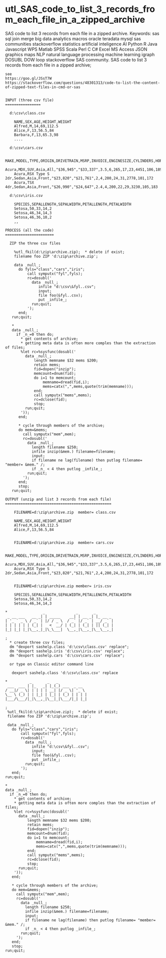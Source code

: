 # utl_SAS_code_to_list_3_records_from_each_file_in_a_zipped_archive
SAS code to list 3 records from each file in a zipped archive.  Keywords: sas sql join merge big data analytics macros oracle teradata mysql sas communities stackoverflow statistics artificial inteligence AI Python R Java Javascript WPS Matlab SPSS Scala Perl C C# Excel MS Access JSON graphics maps NLP natural language processing machine learning igraph DOSUBL DOW loop stackoverflow SAS community.
    SAS code to list 3 records from each file in a zipped archive;

    see
    https://goo.gl/JSsT7W
    https://stackoverflow.com/questions/48301313/code-to-list-the-content-of-zipped-text-files-in-cmd-or-sas


    INPUT (three csv file)
    ================

      d:\csv\class.csv

        NAME,SEX,AGE,HEIGHT,WEIGHT
        Alfred,M,14,69,112.5
        Alice,F,13,56.5,84
        Barbara,F,13,65.3,98
        ....

      d:\csv\cars.csv

        MAKE,MODEL,TYPE,ORIGIN,DRIVETRAIN,MSRP,INVOICE,ENGINESIZE,CYLINDERS,HORSEPOWER,MPG_CITY,MPG_HIGHWAY,WEIGHT,WHEELBASE,LENGTH
        Acura,MDX,SUV,Asia,All,"$36,945","$33,337",3.5,6,265,17,23,4451,106,189
        Acura,RSX Type S 2dr,Sedan,Asia,Front,"$23,820","$21,761",2,4,200,24,31,2778,101,172
        Acura,TSX 4dr,Sedan,Asia,Front,"$26,990","$24,647",2.4,4,200,22,29,3230,105,183

      d:\csv\iris.csv

        SPECIES,SEPALLENGTH,SEPALWIDTH,PETALLENGTH,PETALWIDTH
        Setosa,50,33,14,2
        Setosa,46,34,14,3
        Setosa,46,36,10,2
        ,,

    PROCESS (all the code)
    ======================

      ZIP the three csv files

        %utl_fkil(d:\zip\archive.zip);  * delete if exist;
        filename foo ZIP 'd:\zip\archive.zip';

        data _null_;
          do fyls="class","cars","iris";
              call symputx("fyl",fyls);
              rc=dosubl('
                data _null_;
                   infile "d:\csv\&fyl..csv";
                   input;
                   file foo(&fyl..csv);
                   put _infile_;
                run;quit;
              ');
          end;
       run;quit;

       *
       data _null_;
         if _n_=0 then do;
           * get contents of archive;
           * getting meta data is often more comples than the extraction of files;
           %let rc=%sysfunc(dosubl('
             data _null_;
                 length memname $32 mems $200;
                 retain mems;
                 fid=dopen("inzip");
                 memcount=dnum(fid);
                 do i=1 to memcount;
                     memname=dread(fid,i);
                     mems=catx(",",mems,quote(trim(memname)));
                 end;
                 call symputx("mems",mems);
                 rc=dclose(fid);
                 stop;
             run;quit;
           '));
          end;

          * cycle through members of the archive;
          do mem=&mems;
            call symputx("mem",mem);
            rc=dosubl('
              data _null_;
                length filename $250;
                infile inzip(&mem.) filename=filename;
                input;
                if filename ne lag(filename) then putlog filename= "member= &mem." /;
                if _n_ < 4 then putlog _infile_;
              run;quit;
            ');
          end;
          stop;
       run;quit;

    OUTPUT (unzip and list 3 records from each file)
    ================================================

        FILENAME=d:\zip\archive.zip  member= class.csv

        NAME,SEX,AGE,HEIGHT,WEIGHT
        Alfred,M,14,69,112.5
        Alice,F,13,56.5,84


        FILENAME=d:\zip\archive.zip  member= cars.csv

        MAKE,MODEL,TYPE,ORIGIN,DRIVETRAIN,MSRP,INVOICE,ENGINESIZE,CYLINDERS,HORSEPOWER,MPG_CITY,MPG_HIGHWAY,WE
        Acura,MDX,SUV,Asia,All,"$36,945","$33,337",3.5,6,265,17,23,4451,106,189
        Acura,RSX Type S 2dr,Sedan,Asia,Front,"$23,820","$21,761",2,4,200,24,31,2778,101,172


        FILENAME=d:\zip\archive.zip member= iris.csv

        SPECIES,SEPALLENGTH,SEPALWIDTH,PETALLENGTH,PETALWIDTH
        Setosa,50,33,14,2
        Setosa,46,34,14,3

    *                _              _       _
     _ __ ___   __ _| | _____    __| | __ _| |_ __ _
    | '_ ` _ \ / _` | |/ / _ \  / _` |/ _` | __/ _` |
    | | | | | | (_| |   <  __/ | (_| | (_| | || (_| |
    |_| |_| |_|\__,_|_|\_\___|  \__,_|\__,_|\__\__,_|

    ;
      * create three csv files;
      dm "dexport sashelp.class 'd:\csv\class.csv' replace";
      dm "dexport sashelp.iris 'd:\csv\iris.csv' replace";
      dm "dexport sashelp.cars 'd:\csv\cars.csv' replace";

      or type on Classic editor command line

       dexport sashelp.class 'd:\csv\class.csv' replace

    *          _       _   _
     ___  ___ | |_   _| |_(_) ___  _ __
    / __|/ _ \| | | | | __| |/ _ \| '_ \
    \__ \ (_) | | |_| | |_| | (_) | | | |
    |___/\___/|_|\__,_|\__|_|\___/|_| |_|

    ;
     %utl_fkil(d:\zip\archive.zip);  * delete if exist;
     filename foo ZIP 'd:\zip\archive.zip';

     data _null_;
       do fyls="class","cars","iris";
           call symputx("fyl",fyls);
           rc=dosubl('
             data _null_;
                infile "d:\csv\&fyl..csv";
                input;
                file foo(&fyl..csv);
                put _infile_;
             run;quit;
           ');
       end;
    run;quit;

    *
    data _null_;
      if _n_=0 then do;
        * get contents of archive;
        * getting meta data is often more comples than the extraction of files;
        %let rc=%sysfunc(dosubl('
          data _null_;
              length memname $32 mems $200;
              retain mems;
              fid=dopen("inzip");
              memcount=dnum(fid);
              do i=1 to memcount;
                  memname=dread(fid,i);
                  mems=catx(",",mems,quote(trim(memname)));
              end;
              call symputx("mems",mems);
              rc=dclose(fid);
              stop;
          run;quit;
        '));
       end;

       * cycle through members of the archive;
       do mem=&mems;
         call symputx("mem",mem);
         rc=dosubl('
           data _null_;
             length filename $250;
             infile inzip(&mem.) filename=filename;
             input;
             if filename ne lag(filename) then putlog filename= "member= &mem." /;
             if _n_ < 4 then putlog _infile_;
           run;quit;
         ');
       end;
       stop;
    run;quit;

